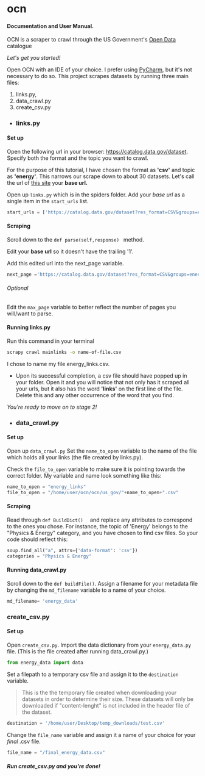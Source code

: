 # ocn
#### Documentation and User Manual.

OCN is a scraper to crawl through the US Government's [Open Data](https://www.data.gov/) catalogue

_Let's get you started!_

Open OCN with an IDE of your choice. I prefer using [PyCharm](https://www.jetbrains.com/pycharm/), but it's not necessary to do so. This project scrapes datasets by running three main files: 
1. links.py,
1. data_crawl.py
1. create_csv.py

* ### links.py

#### Set up

Open the following url in your browser: https://catalog.data.gov/dataset. 
Specify both the format and the topic you want to crawl. 

For the purpose of this tutorial, I have chosen the format as __'csv'__ and topic as __'energy'__. 
This narrows our scrape down to about 30 datasets. Let's call the url of [this site](https://catalog.data.gov/dataset?res_format=CSV&groups=energy9485&_vocab_category_all_limit=0&page=1 ) your **base url.**

Open up `links.py` which is in the spiders folder. 
Add your _base url_ as a single item in the `start_urls` list. 

```python
start_urls = ['https://catalog.data.gov/dataset?res_format=CSV&groups=energy9485&_vocab_category_all_limit=0&page=1']
```

#### Scraping

Scroll down to the `def parse(self,response) ` method. 

Edit your **base url** so it doesn't have the trailing '1'.

Add this edited url into the next_page variable. 
```python
next_page ='https://catalog.data.gov/dataset?res_format=CSV&groups=energy9485&_vocab_category_all_limit=0&page='+str(LinkSpider.page_num)
```

###### Optional
Edit the `max_page` variable to better reflect the number of pages you will/want to parse.

#### Running links.py
Run this command in your terminal
``` bash
scrapy crawl mainlinks -o name-of-file.csv
```
I chose to name my file energy_links.csv. 

* Upon its successful completion, a csv file should have popped up in your folder. Open it and you will notice that not only has it scraped all your urls, but it also has the word **'links'** on the first line of the file. Delete this and any other occurrence of the word that you find.

_You're ready to move on to stage 2!_

* ### data_crawl.py

#### Set up
Open up `data_crawl.py`
Set the `name_to_open` variable to the name of the file which holds all your links (the file created by links.py).

Check the `file_to_open` variable to make sure it is pointing towards the correct folder.
My variable and name look something like this:

```python
name_to_open = "energy_links"
file_to_open = "/home/user/ocn/ocn/us_gov/"+name_to_open+".csv"
```

#### Scraping
Read through `def BuildDict()  ` and replace any attributes to correspond to the ones you chose. 
For instance, the topic of 'Energy' belongs to the "Physics & Energy" category, and you have chosen to find csv files. So your code should reflect this:

```python
soup.find_all("a", attrs={'data-format': 'csv'})
categories = "Physics & Energy"
```

#### Running data_crawl.py
Scroll down to the `def buildFile()`. Assign a filename for your metadata file by changing the `md_filename` variable to a name of your choice.

```python
md_filename= 'energy_data'
```
### create_csv.py

#### Set up
Open `create_csv.py`. Import the data dictionary from your `energy_data.py` file. (This is the file created after running data_crawl.py.)

```python
from energy_data import data
```

Set a filepath to a temporary csv file and assign it to the `destination` variable. 

> This is the the temporary file created when downloading your datasets in order to determine their size. These datasets will only be downloaded if "content-lenght" is not included in the header file of the dataset.

```python
destination = '/home/user/Desktop/temp_downloads/test.csv' 
```

Change the `file_name` variable and assign it a name of your choice for your _final_ .csv file.

```python
file_name = "/final_energy_data.csv"
```

##### Run create_csv.py and you're done!
